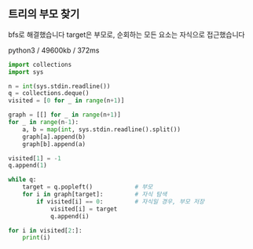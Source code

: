## 트리의 부모 찾기

bfs로 해결했습니다
target은 부모로, 순회하는 모든 요소는 자식으로 접근했습니다

python3 / 49600kb / 372ms

```python
import collections
import sys

n = int(sys.stdin.readline())
q = collections.deque()
visited = [0 for _ in range(n+1)]

graph = [[] for _ in range(n+1)]
for _ in range(n-1):
    a, b = map(int, sys.stdin.readline().split())
    graph[a].append(b)
    graph[b].append(a)

visited[1] = -1
q.append(1)

while q:
    target = q.popleft()            # 부모
    for i in graph[target]:         # 자식 탐색
        if visited[i] == 0:         # 자식일 경우, 부모 저장
            visited[i] = target
            q.append(i)

for i in visited[2:]:
    print(i)
```
